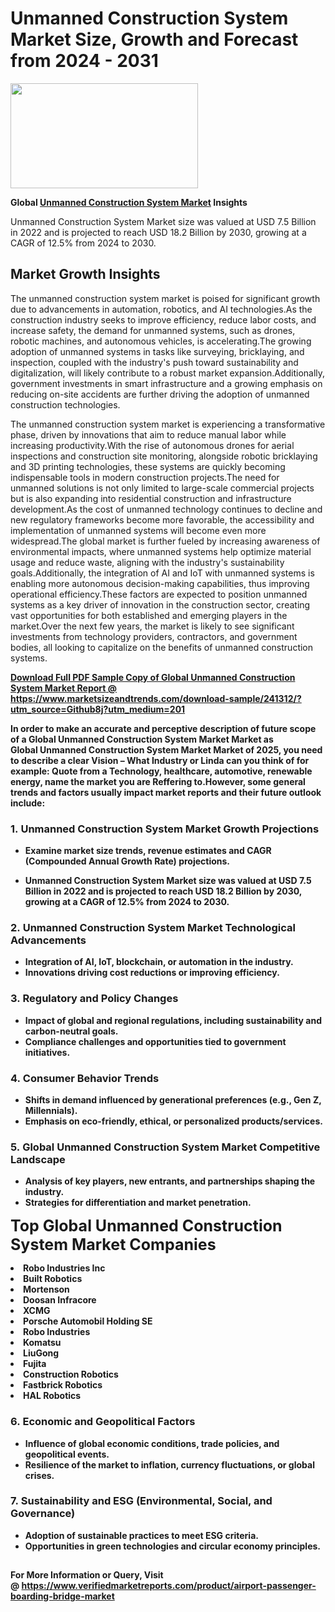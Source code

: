 <H1>Unmanned Construction System Market Size, Growth and Forecast from 2024 - 2031</H1><img class="aligncenter size-medium wp-image-584254" src="https://thirdeyenews.in/wp-content/uploads/2024/09/Global-Market-Research-300x168.jpeg" alt="" width="300" height="168" /><p><strong>Global&nbsp;<a href="https://www.marketsizeandtrends.com/download-sample/241312/?utm_source=Github8j?utm_medium=201">Unmanned Construction System Market</a> Insights</strong></p><p>Unmanned Construction System Market size was valued at USD 7.5 Billion in 2022 and is projected to reach USD 18.2 Billion by 2030, growing at a CAGR of 12.5% from 2024 to 2030.</p><p><h2>Market Growth Insights</h2> <p>The unmanned construction system market is poised for significant growth due to advancements in automation, robotics, and AI technologies.As the construction industry seeks to improve efficiency, reduce labor costs, and increase safety, the demand for unmanned systems, such as drones, robotic machines, and autonomous vehicles, is accelerating.The growing adoption of unmanned systems in tasks like surveying, bricklaying, and inspection, coupled with the industry's push toward sustainability and digitalization, will likely contribute to a robust market expansion.Additionally, government investments in smart infrastructure and a growing emphasis on reducing on-site accidents are further driving the adoption of unmanned construction technologies.</p> <p><strong><a href="#"></a></strong></p> <p>The unmanned construction system market is experiencing a transformative phase, driven by innovations that aim to reduce manual labor while increasing productivity.With the rise of autonomous drones for aerial inspections and construction site monitoring, alongside robotic bricklaying and 3D printing technologies, these systems are quickly becoming indispensable tools in modern construction projects.The need for unmanned solutions is not only limited to large-scale commercial projects but is also expanding into residential construction and infrastructure development.As the cost of unmanned technology continues to decline and new regulatory frameworks become more favorable, the accessibility and implementation of unmanned systems will become even more widespread.The global market is further fueled by increasing awareness of environmental impacts, where unmanned systems help optimize material usage and reduce waste, aligning with the industry's sustainability goals.Additionally, the integration of AI and IoT with unmanned systems is enabling more autonomous decision-making capabilities, thus improving operational efficiency.These factors are expected to position unmanned systems as a key driver of innovation in the construction sector, creating vast opportunities for both established and emerging players in the market.Over the next few years, the market is likely to see significant investments from technology providers, contractors, and government bodies, all looking to capitalize on the benefits of unmanned construction systems.<p><strong><a href="#"></p><p><span class=""><strong>Download Full PDF Sample Copy of Global Unmanned Construction System Market Report</strong> @ <a href="https://www.marketsizeandtrends.com/download-sample/241312/?utm_source=Github8j?utm_medium=201" target="_blank">https://www.marketsizeandtrends.com/download-sample/241312/?utm_source=Github8j?utm_medium=201</a></span></p><p>In order to make an accurate and perceptive description of future scope of a Global&nbsp;Unmanned Construction System Market Market as Global&nbsp;Unmanned Construction System Market Market of 2025, you need to describe a clear Vision &ndash; What Industry or Linda can you think of for example: Quote from a Technology, healthcare, automotive, renewable energy, name the market you are Reffering to.However, some general trends and factors usually impact market reports and their future outlook include:</p><h3>1.&nbsp;<strong>Unmanned Construction System Market Growth Projections</strong></h3><ul><li>Examine market size trends, revenue estimates and CAGR (Compounded Annual Growth Rate) projections.</li><li><p>Unmanned Construction System Market size was valued at USD 7.5 Billion in 2022 and is projected to reach USD 18.2 Billion by 2030, growing at a CAGR of 12.5% from 2024 to 2030.</p></li></ul><h3>2.&nbsp;<strong>Unmanned Construction System Market Technological Advancements</strong></h3><ul><li>Integration of AI, IoT, blockchain, or automation in the industry.</li><li>Innovations driving cost reductions or improving efficiency.</li></ul><h3>3.&nbsp;<strong>Regulatory and Policy Changes</strong></h3><ul><li>Impact of global and regional regulations, including sustainability and carbon-neutral goals.</li><li>Compliance challenges and opportunities tied to government initiatives.</li></ul><h3>4.&nbsp;<strong>Consumer Behavior Trends</strong></h3><ul><li>Shifts in demand influenced by generational preferences (e.g., Gen Z, Millennials).</li><li>Emphasis on eco-friendly, ethical, or personalized products/services.</li></ul><h3>5.&nbsp;<strong>Global Unmanned Construction System Market Competitive Landscape</strong></h3><ul><li>Analysis of key players, new entrants, and partnerships shaping the industry.</li><li>Strategies for differentiation and market penetration.</li></ul><p data-pm-slice="1 1 []"><span style="color: inherit; font-family: inherit; font-size: 25px;">Top Global Unmanned Construction System Market Companies</span></p><div class="" data-test-id=""><p><li>Robo Industries Inc</li><li> Built Robotics</li><li> Mortenson</li><li> Doosan Infracore</li><li> XCMG</li><li> Porsche Automobil Holding SE</li><li> Robo Industries</li><li> Komatsu</li><li> LiuGong</li><li> Fujita</li><li> Construction Robotics</li><li> Fastbrick Robotics</li><li> HAL Robotics</li></p></div><h3>6.&nbsp;<strong>Economic and Geopolitical Factors</strong></h3><ul><li>Influence of global economic conditions, trade policies, and geopolitical events.</li><li>Resilience of the market to inflation, currency fluctuations, or global crises.</li></ul><h3>7.&nbsp;<strong>Sustainability and ESG (Environmental, Social, and Governance)</strong></h3><ul><li>Adoption of sustainable practices to meet ESG criteria.</li><li>Opportunities in green technologies and circular economy principles.</li></ul><h2><strong style="font-size: 14px;">For More Information or Query, Visit @&nbsp;</strong><a style="background-color: #ffffff; font-size: 14px;" href="https://www.marketsizeandtrends.com/report/unmanned-construction-system-market/" target="_blank">https://www.verifiedmarketreports.com/product/airport-passenger-boarding-bridge-market</a></h2>
